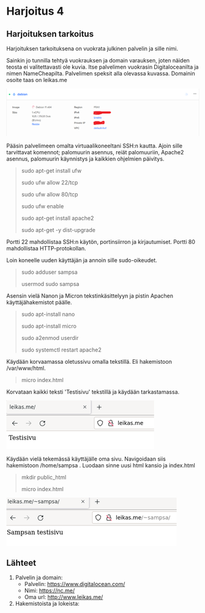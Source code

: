 # Harjoitus 4

## Harjoituksen tarkoitus

Harjoituksen tarkoituksena on vuokrata julkinen palvelin ja sille nimi.

Sainkin jo tunnilla tehtyä vuokrauksen ja domain varauksen, joten näiden teosta ei valitettavasti ole kuvia. Itse palvelimen vuokrasin Digitaloceanilta ja nimen NameCheapilta. Palvelimen speksit alla olevassa kuvassa. Domainin osoite taas on leikas.me 

![Image](/palvelin/palvelin.png "default")

Pääsin palvelimeen omalta virtuaalikoneeltani SSH:n kautta. Ajoin sille tarvittavat komennot; palomuurin asennus, reiät palomuuriin, Apache2 asennus, palomuurin käynnistys ja kaikkien ohjelmien päivitys.

>sudo apt-get install ufw
>
>sudo ufw allow 22/tcp
>
>sudo ufw allow 80/tcp
>
>sudo ufw enable
>
>sudo apt-get install apache2
>
>sudo apt-get -y dist-upgrade

Portti 22 mahdollistaa SSH:n käytön, portinsiirron ja kirjautumiset. Portti 80 mahdollistaa HTTP-protokollan. 

Loin koneelle uuden käyttäjän ja annoin sille sudo-oikeudet.

>sudo adduser sampsa
>
>usermod sudo sampsa

Asensin vielä Nanon ja Micron tekstinkäsittelyyn ja pistin Apachen käyttäjähakemistot päälle.

>sudo apt-install nano
>
>sudo apt-install micro
>
>sudo a2enmod userdir
>
>sudo systemctl restart apache2

Käydään korvaamassa oletussivu omalla tekstillä. Eli hakemistoon /var/www/html.

>micro index.html

Korvataan kaikki teksti 'Testisivu' tekstillä ja käydään tarkastamassa.

![Image](/palvelin/testisivu.png "default")

Käydään vielä tekemässä käyttäjälle oma sivu. Navigoidaan siis hakemistoon /home/sampsa . Luodaan sinne uusi html kansio ja index.html

>mkdir public_html
>
>micro index.html

![Image](/palvelin/kayttajansivu.png "default")


## Lähteet

1. Palvelin ja domain:
    * Palvelin: https://www.digitalocean.com/
    * Nimi: https://nc.me/
    * Oma url: http://www.leikas.me/ 
2. Hakemistoista ja lokeista: